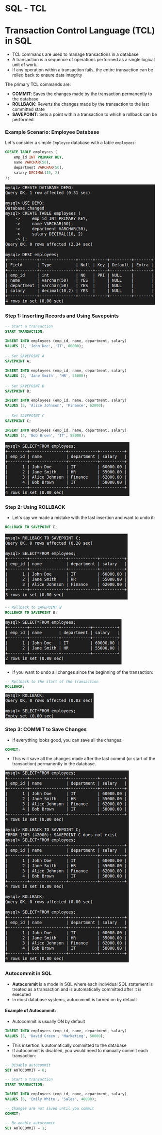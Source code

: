 # SQL - TCL

# Transaction Control Language (TCL) in SQL
- TCL commands are used to manage transactions in a database
- A transaction is a sequence of operations performed as a single logical unit of work.
- If any operation within a transaction fails, the entire transaction can be rolled back to ensure data integrity

The primary TCL commands are:

- **COMMIT**: Saves the changes made by the transaction permanently to the database
- **ROLLBACK**: Reverts the changes made by the transaction to the last committed state
- **SAVEPOINT**: Sets a point within a transaction to which a rollback can be performed

### Example Scenario: Employee Database

Let's consider a simple `Employee` database with a table `employees`:

```sql
CREATE TABLE employees (
    emp_id INT PRIMARY KEY,
    name VARCHAR(50),
    department VARCHAR(50),
    salary DECIMAL(10, 2)
);
```

![demo](images/demo.png)

### Step 1: Inserting Records and Using Savepoints

```SQL
-- Start a transaction
START TRANSACTION;
```

```sql
INSERT INTO employees (emp_id, name, department, salary) 
VALUES (1, 'John Doe', 'IT', 60000);

-- Set SAVEPOINT A
SAVEPOINT A;
```

```SQL
INSERT INTO employees (emp_id, name, department, salary) 
VALUES (2, 'Jane Smith', 'HR', 55000);

-- Set SAVEPOINT B
SAVEPOINT B;
```

```SQL
INSERT INTO employees (emp_id, name, department, salary) 
VALUES (3, 'Alice Johnson', 'Finance', 62000);

-- Set SAVEPOINT C
SAVEPOINT C;
```

```SQL
INSERT INTO employees (emp_id, name, department, salary) 
VALUES (4, 'Bob Brown', 'IT', 58000);
```

![demo1](images/demo1.png)

### Step 2: Using ROLLBACK

- Let's say we made a mistake with the last insertion and want to undo it:

```sql
ROLLBACK TO SAVEPOINT C;
```

![demo2](images/demo2.png)

```sql
-- Rollback to SAVEPOINT B
ROLLBACK TO SAVEPOINT B;
```

![demo3](images/demo3.png)

- If you want to undo all changes since the beginning of the transaction:

```sql
-- Rollback to the start of the transaction
ROLLBACK;
```

![demo4](images/demo4.png)

### Step 3: COMMIT to Save Changes

- If everything looks good, you can save all the changes:

```sql
COMMIT;
```

- This will save all the changes made after the last commit (or start of the transaction) permanently in the database.

![demo5](images/demo5.png)

### Autocommit in SQL
- **Autocommit** is a mode in SQL where each individual SQL statement is treated as a transaction and is automatically committed after it is executed
- In most database systems, autocommit is turned on by default

#### Example of Autocommit:

- Autocommit is usually ON by default

```sql
INSERT INTO employees (emp_id, name, department, salary) 
VALUES (5, 'David Green', 'Marketing', 50000);
```

- This insertion is automatically committed to the database
- If autocommit is disabled, you would need to manually commit each transaction:

```SQL
-- Disable autocommit
SET AUTOCOMMIT = 0;
```

```SQL
-- Start a transaction
START TRANSACTION;
```

```sql
INSERT INTO employees (emp_id, name, department, salary) 
VALUES (6, 'Emily White', 'Sales', 48000);
```

```SQL
-- Changes are not saved until you commit
COMMIT;
```

```SQL
-- Re-enable autocommit
SET AUTOCOMMIT = 1;
```
